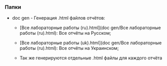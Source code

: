 


### Папки

- doc gen - Генерация .html файлов отчётов:

   - [Все лабораторные работы (ru).html](doc gen/Все лабораторные работы (ru).html): Все отчёты на Русском;
   - [Все лабораторные работы (uk).html](doc gen/Все лабораторные работы (ru).html): Все отчёты на Украинском;
   
   - Так же генерируются отдельные .html файлы для каждого отчёта



